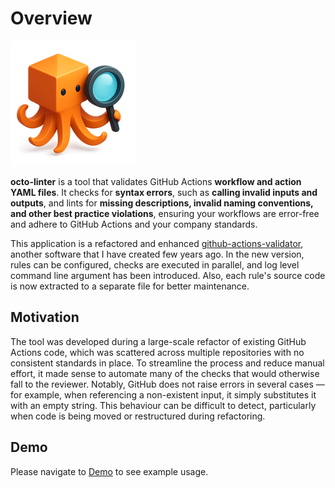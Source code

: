 # Overview

![octo-linter](assets/logo.png "octo-linter")

**octo-linter** is a tool that validates GitHub Actions **workflow and action YAML files**. It checks for **syntax errors**, such as
**calling invalid inputs and outputs**, and lints for **missing descriptions, invalid naming conventions, and other best practice
violations**, ensuring your workflows are error-free and adhere to GitHub Actions and your company standards.

This application is a refactored and enhanced
[github-actions-validator](https://github.com/keenbytes/github-actions-validator), another software that I
have created few years ago.  In the new version, rules can be configured, checks are executed in parallel,
and log level command line argument has been introduced.  Also, each rule's source code is now extracted
to a separate file for better maintenance.

## Motivation

The tool was developed during a large-scale refactor of existing GitHub Actions code, which was scattered across multiple repositories with no consistent standards in place. To streamline the process and reduce manual effort, it made sense to automate many of the checks that would otherwise fall to the reviewer. Notably, GitHub does not raise errors in several cases — for example, when referencing a non-existent input, it simply substitutes it with an empty string. This behaviour can be difficult to detect, particularly when code is being moved or restructured during refactoring. 

## Demo

Please navigate to [Demo](demo.md) to see example usage.
